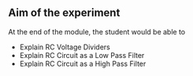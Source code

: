 ## Aim of the experiment

At the end of the module, the student would be able to
- Explain RC Voltage Dividers
- Explain RC Circuit as a Low Pass Filter
- Explain RC Circuit as a High Pass Filter
